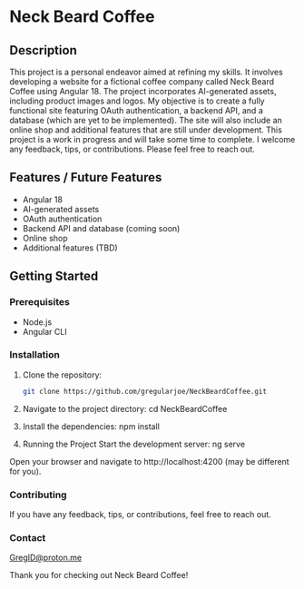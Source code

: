 # Neck Beard Coffee

## Description

This project is a personal endeavor aimed at refining my skills. It involves developing a website for a fictional coffee company called Neck Beard Coffee using Angular 18. The project incorporates AI-generated assets, including product images and logos. My objective is to create a fully functional site featuring OAuth authentication, a backend API, and a database (which are yet to be implemented). The site will also include an online shop and additional features that are still under development. This project is a work in progress and will take some time to complete. I welcome any feedback, tips, or contributions. Please feel free to reach out.

## Features / Future Features

- Angular 18
- AI-generated assets
- OAuth authentication
- Backend API and database (coming soon)
- Online shop
- Additional features (TBD)

## Getting Started

### Prerequisites

- Node.js
- Angular CLI

### Installation

1. Clone the repository:
   ```bash
   git clone https://github.com/gregularjoe/NeckBeardCoffee.git

2. Navigate to the project directory:
cd NeckBeardCoffee

3. Install the dependencies:
npm install

4. Running the Project
Start the development server:
ng serve

Open your browser and navigate to http://localhost:4200 (may be different for you).

### Contributing
If you have any feedback, tips, or contributions, feel free to reach out.

### Contact
GregID@proton.me

Thank you for checking out Neck Beard Coffee!